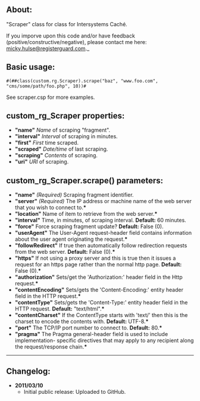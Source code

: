 ## About:

"Scraper" class for class for Intersystems Caché.

If you imporve upon this code and/or have feedback (positive/constructive/negative), please contact me here: <micky.hulse@registerguard.com>._

## Basic usage:

    #(##class(custom.rg.Scraper).scrape("baz", "www.foo.com", "cms/some/path/foo.php", 10))#

See scraper.csp for more examples.

## custom_rg_Scraper properties:

* __"name"__ _Name_ of scraping "fragment".
* __"interval"__ _Interval_ of scraping in minutes.
* __"first"__ _First_ time scraped.
* __"scraped"__ _Date/time_ of last scraping.
* __"scraping"__ _Contents_ of scraping.
* __"uri"__ _URI_ of scraping.

## custom_rg_Scraper.scrape() parameters:

* __"name"__ _(Required)_ Scraping fragment identifier.
* __"server"__ _(Required)_ The IP address or machine name of the web server that you wish to connect to.__*__
* __"location"__ Name of item to retrieve from the web server.__*__
* __"interval"__ Time, in minutes, of scraping interval. __Default:__ 60 minutes.
* __"force"__ Force scraping fragment update? __Default:__ False (0).
* __"userAgent"__ The User-Agent request-header field contains information about the user agent originating the request.__*__
* __"followRedirect"__ If true then automatically follow redirection requests from the web server. __Default:__ False (0).__*__
* __"https"__ If not using a proxy server and this is true then it issues a request for an https page rather than the normal http page. __Default:__ False (0).__*__
* __"authorization"__ Sets/get the 'Authorization:' header field in the Http request.__*__
* __"contentEncoding"__ Sets/gets the 'Content-Encoding:' entity header field in the HTTP request.__*__
* __"contentType"__ Sets/gets the 'Content-Type:' entity header field in the HTTP request. __Default:__ "text/html".__*__
* __"contentCharset"__ If the ContentType starts with 'text/' then this is the charset to encode the contents with. __Default:__ UTF-8.__*__
* __"port"__ The TCP/IP port number to connect to. __Default:__ 80.__*__
* __"pragma"__ The Pragma general-header field is used to include implementation- specific directives that may apply to any recipient along the request/response chain.__*__

-----

## Changelog:

* __2011/03/10__
	* Initial public release: Uploaded to GitHub.
